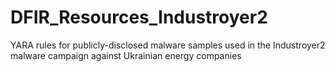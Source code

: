 # DFIR_Resources_Industroyer2
YARA rules for publicly-disclosed malware samples used in the Industroyer2 malware campaign against Ukrainian energy companies
